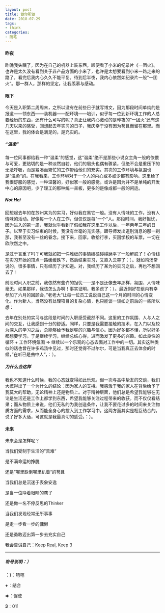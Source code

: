 ```yaml
---
layout: post
title: 做你所做
date: 2018-07-29
tags: 
- think
categories: 
- 随笔
---
```


#### 昨夜

昨晚我失眠了，因为在自己的机器上装东西，顺便看了小米的纪录片《一团火》。也许是太久没有看到关于非产品方面的小米了，也许是太想要看到小米一路走来的路了，看完后我内心久久不能平复。待到后半夜，我内心依然如纪录片一般“一团火”。那一群人，那样的坚定，让我羡慕与感动。

<!-- more -->

#### 眼下

今天是入职第二周周末，之所以没有在前些日子就写博文，因为那段时间单纯的是报道——领东西——装机器——配环境——培训，似乎每一位到新环境工作的人总要经历的东西，还有什么可写的呢？真正让我内心激动的是昨夜的“一团火”还有这几天以来的感受，回想起去年实习的日子，我庆幸于没有因为苟且而留在那里。而在这里，我的体会是满足的，是充实的。

##### “温柔”

每一位同事都给我一种“温柔”的感觉，这“温柔”绝不是那些小说女主角一般的依偎与可爱，更贴切的是一种淡然自若。他们的眉头也偶有骤紧，但绝不会是重压下的无法呼吸，而是紧凑而繁忙的工作带给他们的充实。其次的工作环境与氛围也是”温柔“的。在我看来，工作环境对于一个人的内心或多或少都有影响。这里给了我很舒服的感觉，一种温馨的，好似家一般的感觉。或许是因为并不是单纯的开发中心的原因吧，少了理工的那种统一呆板，更多的是像成都一般的闲适。

##### Not Hei

回想起去年的在苏州某为的实习，好似我在黑它一般。没有人情味的工作，没有人情味的活动。好像每一个人在工作，但仅仅是每"一个“人。那段时间，我好担忧，因为进入的第一周，我就似乎看到了假如我在这里工作以后，一年两年三年的日子。以至于实习结束的时候，我没有丝毫的充实感。跟导师发出道别消息的那一刹那，我甚至没有一丝的眷念。接下来，回家，收拾行李，买回学校的车票，一切在欣欣然之中。

是过于言重了吗？可我就如把一件难缠的事情磕磕碰碰磨平了一般解脱了！心情线在实习开始的顶点一路缓缓跌下，然后结束实习，又直入云霄了：）。就如鸡汤常说的，很多事情，只有经历了才知道。对，我经历了某为的实习之后，再也不想回去了！

前段时间入职之前，我依然有些许的担忧——是不是还像去年那样，氛围、人情味毫无，如果那样，我该怎么办啊！事实证明，我多虑了：）。最近刚好在组内有幸参加了六月的回顾会，”老老大“让每一位员工说说自己这一个月的时间的心情变化。作为新人，当然没有处理项目的复杂心情，也只能谈一谈如之前后的一些所以想：

去年在别处的实习与这段是时间的入职感受截然不同。这里的工作氛围、人与人之间的交互，让我感到十分的舒适。同样，只要是我需要接触的技术，在入门以及较为深入的学习之后，总能够给予我足够的兴趣与信心。因为好多都不懂，所以好多都想要学习。于是继续学习，继续总结心得，进而激发了更多的兴趣。如此良性的循环 + 工作环境氛围 => 继续以一个乐观的心态去面对工作中的一切。其实这种类似的话也曾在许多鸡汤中见过，那时还觉得不过尔尔，可是当我真正去体会的时候，”在听已是曲中人“，：）。

##### 为什么会这样

我也不知道什么时候，我的心态就变得如此乐观。但一次与高中挚友的交谈，我们大概得出了一个为什么的结论：因为家人的支持。我感激于我的家人在背后给予了我莫大的帮助，无论精神上还是物质上。对于精神层面，他们总是希望我能够在无论是生活还是工作上都学到东西，希望我能够关注过程带来的收获，而不仅仅看结果；而从物质上来说，他们无私的为我创造条件，让我不要花过多的时间来关注物质方面的需求，从而能全身心的投入到工作学习中。这两方面其实是相互结合的。说了好多大话，可这就是我最真切的感受。：）。

#### 未来

未来会是怎样呢？

当我们受制于生活的”苦难“

是不满命运的挣脱

还是”哪里跌倒哪里趴着“的苟且

当我们总是沉迷于表象安逸

是当一位睁着眼睛的瞎子

还是做一名不停反思的Thinker

当我们发现经常无所事事

是走一步看一步的慵懒

还是勇敢迈出第一步去充实自己

我会告诫自己：Keep Real, Keep 3

---

##### 符号说明：）
**：）**：嘻嘻

**+**：结合

**=>**：促使

**3**：011
